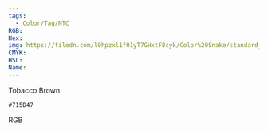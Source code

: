 ```yaml
---
tags:
  - Color/Tag/NTC
RGB:
Hex:
img: https://filedn.com/l0hpzxl1f01yT7GHxtF8cyk/Color%20Snake/standard_csv_to_svg/%23/715D47.svg
CMYK:
HSL:
Name:
---
```

Tobacco Brown
```palette
#715D47
```
RGB
